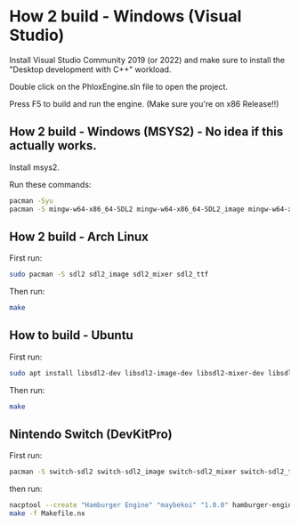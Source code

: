 # How 2 build - Windows (Visual Studio)

Install Visual Studio Community 2019 (or 2022) and make sure to install the "Desktop development with C++" workload.

Double click on the PhloxEngine.sln file to open the project.

Press F5 to build and run the engine. (Make sure you're on x86 Release!!)

## How 2 build - Windows (MSYS2) - No idea if this actually works.

Install msys2.

Run these commands:

```bash
pacman -Syu
pacman -S mingw-w64-x86_64-SDL2 mingw-w64-x86_64-SDL2_image mingw-w64-x86_64-SDL2_mixer mingw-w64-x86_64-SDL2_ttf
```

## How 2 build - Arch Linux

First run:

```bash
sudo pacman -S sdl2 sdl2_image sdl2_mixer sdl2_ttf
```

Then run:

```bash
make
```

## How to build - Ubuntu

First run:

```bash
sudo apt install libsdl2-dev libsdl2-image-dev libsdl2-mixer-dev libsdl2-ttf-dev
```

Then run:

```bash
make
```

## Nintendo Switch (DevKitPro)

First run:

```bash
pacman -S switch-sdl2 switch-sdl2_image switch-sdl2_mixer switch-sdl2_ttf
```

then run:

```bash
nacptool --create "Hamburger Engine" "maybekoi" "1.0.0" hamburger-engine.nacp # reminder to change the title, author, and version to your game's info!
make -f Makefile.nx
```
